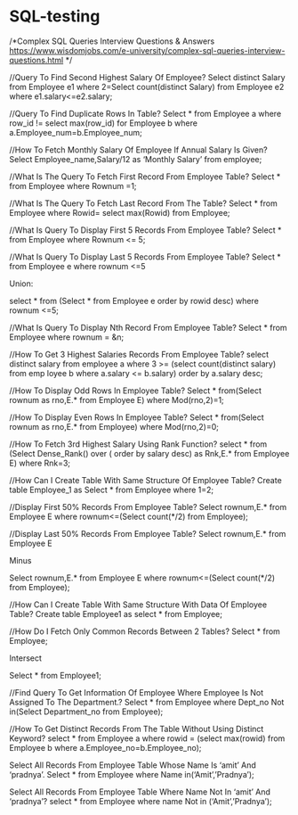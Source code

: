 # SQL-testing

/*Complex SQL Queries Interview Questions & Answers
https://www.wisdomjobs.com/e-university/complex-sql-queries-interview-questions.html */


//Query To Find Second Highest Salary Of Employee?
Select distinct Salary from Employee e1 where 2=Select count(distinct Salary) from Employee e2 where e1.salary<=e2.salary;

//Query To Find Duplicate Rows In Table?
Select * from Employee a where row_id != select max(row_id) for Employee b where a.Employee_num=b.Employee_num;

//How To Fetch Monthly Salary Of Employee If Annual Salary Is Given?
Select Employee_name,Salary/12 as ‘Monthly Salary’ from employee;

//What Is The Query To Fetch First Record From Employee Table?
Select * from Employee where Rownum =1;

//What Is The Query To Fetch Last Record From The Table?
Select * from Employee where Rowid= select max(Rowid) from Employee;

//What Is Query To Display First 5 Records From Employee Table?
Select * from Employee where Rownum <= 5;

//What Is Query To Display Last 5 Records From Employee Table?
Select * from Employee e where rownum <=5

Union:

select * from (Select * from Employee e order by rowid desc) where rownum <=5;

//What Is Query To Display Nth Record From Employee Table?
Select * from Employee  where rownum = &n;

//How To Get 3 Highest Salaries Records From Employee Table?
select distinct salary from employee a where 3 >= (select count(distinct salary) from emp loyee b where a.salary <= b.salary) order by a.salary desc;

//How To Display Odd Rows In Employee Table?
Select * from(Select rownum as rno,E.* from Employee E) where Mod(rno,2)=1;


 

//How To Display Even Rows In Employee Table?
Select * from(Select rownum as rno,E.* from Employee) where Mod(rno,2)=0;

//How To Fetch 3rd Highest Salary Using Rank Function?
select * from (Select Dense_Rank() over ( order by  salary desc) as Rnk,E.* from Employee E) where Rnk=3;

//How Can I Create Table With Same Structure Of Employee Table?
Create table Employee_1 as Select * from Employee where 1=2;

//Display First 50% Records From Employee Table?
Select rownum,E.* from Employee E where rownum<=(Select count(*/2) from Employee);

//Display Last 50% Records From Employee Table?
Select rownum,E.* from Employee E

Minus

Select rownum,E.* from Employee E where rownum<=(Select count(*/2) from Employee);

//How Can I Create Table With Same Structure With Data Of Employee Table?
Create table Employee1 as select * from Employee;

//How Do I Fetch Only Common Records Between 2 Tables?
Select * from Employee;

Intersect

Select * from Employee1;

//Find Query To Get Information Of Employee Where Employee Is Not Assigned To The Department.?
Select * from Employee where Dept_no Not in(Select Department_no from Employee);

//How To Get Distinct Records From The Table Without Using Distinct Keyword?
select * from Employee a where  rowid = (select max(rowid) from Employee b where  a.Employee_no=b.Employee_no);


 

Select All Records From Employee Table Whose Name Is ‘amit’ And ‘pradnya’.
Select * from Employee where Name in(‘Amit’,’Pradnya’);

Select All Records From Employee Table Where Name Not In ‘amit’ And ‘pradnya’?
select * from Employee where name Not  in (‘Amit’,’Pradnya’);
